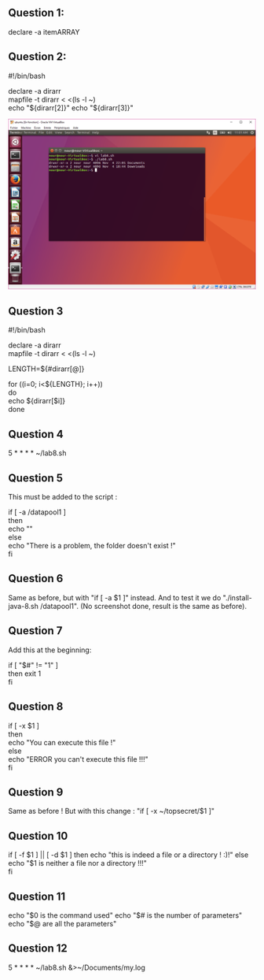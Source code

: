 ## Question 1:

declare -a itemARRAY

## Question 2:

#!/bin/bash

declare -a dirarr   
mapfile -t dirarr < <(ls -l ~)   
echo "${dirarr[2]}"   
echo "${dirarr[3]}"   

![Q2](images/Q2.png)

## Question 3

#!/bin/bash

declare -a dirarr   
mapfile -t dirarr < <(ls -l ~)   

LENGTH=${#dirarr[@]}   

for ((i=0; i<${LENGTH}; i++))   
do  
        echo ${dirarr[$i]}  
done   

## Question 4

5 * * * * ~/lab8.sh

## Question 5

This must be added to the script : 

if [ -a /datapool1 ]  
then  
        echo ""  
else  
        echo "There is a problem, the folder doesn't exist !"  
fi  

## Question 6

Same as before, but with "if [ -a $1 ]" instead.
And to test it we do "./install-java-8.sh /datapool1".
(No screenshot done, result is the same as before).

## Question 7

Add this at the beginning:  

if [ "$#" != "1" ]  
then 
        exit 1  
fi  

## Question 8

if [ -x $1  ]  
then  
        echo "You can execute this file !"  
else  
        echo "ERROR you can't execute this file !!!"  
fi  

## Question 9

Same as before ! But with this change : 
"if [ -x ~/topsecret/$1  ]"

## Question 10

if [ -f $1 ] || [ -d $1 ]  
then  
        echo "this is indeed a file or a directory ! :)!"  
else  
        echo "$1 is neither a file nor a directory !!!"  
fi  

## Question 11 

echo "$0 is the command used"  
echo "$# is the number of parameters"  
echo "$@ are all the parameters"  

## Question 12

5 * * * * ~/lab8.sh &>~/Documents/my.log
